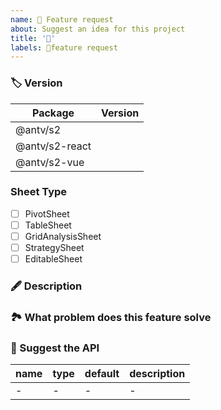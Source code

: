 ```yaml
---
name: 🙏 Feature request
about: Suggest an idea for this project
title: '🙏'
labels: 🙏feature request
---
```


<!-- ⚠️ Please fill in the template strictly, otherwise it will be closed directly （请严格按照模板填写，否则直接关闭） -->
<!-- ⚠️ 请严格按照模板填写，否则直接关闭 -->

### 🏷 Version

<!-- Required! -->
<!-- 请填写你正在使用的版本 -->
<!-- 请不要写 🙅🏻‍♀️🚫 `latest`, `1.x` -->
<!--
eg.

| Package        | Version |
| -------------- | ------- |
| @antv/s2       |  1.2.0  |
| @antv/s2-react |  1.3.3  |
| @antv/s2-vue   |   -     |

-->

| Package        | Version |
| -------------- | ------- |
| @antv/s2       |         |
| @antv/s2-react |         |
| @antv/s2-vue   |         |

### Sheet Type

<!-- Required! -->
<!-- 请填写你具体使用的表格类型 -->

- [ ] PivotSheet
- [ ] TableSheet
- [ ] GridAnalysisSheet
- [ ] StrategySheet
- [ ] EditableSheet

### 🖋 Description

<!-- Required! -->
<!-- 请填写你具体的问题描述，请不要惜字如金，尽可能的多提供一些你能想到的有用信息 -->

### 🏞 What problem does this feature solve

<!-- Required! -->
<!-- 这个功能能解决什么问题？ 现有功能不满足的点在哪？-->

### 🧐 Suggest the API

<!-- 如果需要新增 API, 你希望怎么设计？-->

| name | type | default | description |
| ---- | ---- | ------- | ----------- |
| -    | -    | -       | -           |
